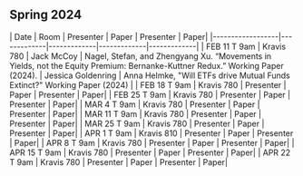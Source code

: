 ## Spring 2024

| Date             | Room | Presenter   | Paper   | Presenter   | Paper|
|------------------|-------------|-------------|-------------|-------------|
| FEB 11 T 9am  | Kravis 780 | Jack McCoy  | Nagel, Stefan, and Zhengyang Xu. “Movements in Yields, not the Equity Premium: Bernanke-Kuttner Redux.” Working Paper (2024). | Jessica Goldenring   | Anna Helmke, "Will ETFs drive Mutual Funds Extinct?" Working Paper (2024) |
| FEB 18 T 9am  | Kravis 780 | Presenter   | Paper   | Presenter   | Paper|
| FEB 25 T 9am  | Kravis 780 | Presenter   | Paper   | Presenter   | Paper|
| MAR 4 T 9am  | Kravis 780 | Presenter   | Paper   | Presenter   | Paper|
| MAR 11 T 9am  | Kravis 780 | Presenter   | Paper   | Presenter   | Paper|
| MAR 25 T 9am | Kravis 780 | Presenter   | Paper   | Presenter   | Paper|
| APR 1 T 9am  | Kravis 810 | Presenter   | Paper   | Presenter   | Paper|
| APR 8 T 9am | Kravis 780 | Presenter   | Paper   | Presenter   | Paper|
| APR 15 T 9am | Kravis 780 | Presenter   | Paper   | Presenter   | Paper|
| APR 22 T 9am | Kravis 780 | Presenter   | Paper   | Presenter   | Paper|
